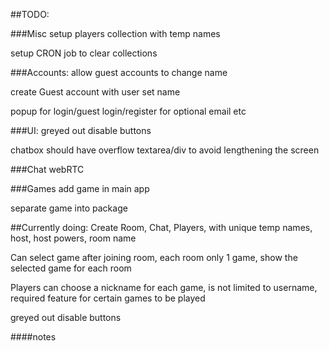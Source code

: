 ##TODO:

###Misc
setup players collection with temp names

setup CRON job to clear collections

###Accounts:
allow guest accounts to change name

create Guest account with user set name

popup for login/guest login/register for optional email etc

###UI:
greyed out disable buttons

chatbox should have overflow textarea/div to avoid lengthening the screen

###Chat
webRTC

###Games
add game in main app

separate game into package

##Currently doing:
Create Room, Chat, Players, with unique temp names, host, host powers, room name

Can select game after joining room, each room only 1 game, show the selected game for each room

Players can choose a nickname for each game, is not limited to username, required feature
for certain games to be played

greyed out disable buttons

####notes

